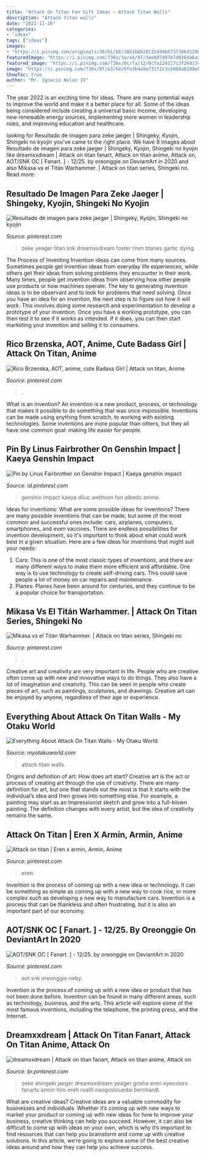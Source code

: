 ```yaml
---
title: "Attack On Titan Fan Gift Ideas ~ Attack Titan Walls"
description: "Attack titan walls"
date: "2022-11-26"
categories:
- "ideas"
tags: ["ideas"]
images:
- "https://i.pinimg.com/originals/30/b1/b6/30b1b6b28115d40b673f38bd1298abc8.jpg"
featuredImage: "https://i.pinimg.com/736x/3a/eb/07/3aeb07d07b7d826da6aadc6a857eebd8.jpg"
featured_image: "https://i.pinimg.com/736x/0c/fa/12/0cfa124117c3f26413c48647075a4603.jpg"
image: "https://i.pinimg.com/736x/8f/e3/b4/8fe3b4a9a731f2c3c6984a0280ebf240.jpg"
ShowToc: true
author: "Mr. Ignacio Nolan IV"
---
```



The year 2022 is an exciting time for ideas. There are many potential ways to improve the world and make it a better place for all. Some of the ideas being considered include creating a universal basic income, developing new renewable energy sources, implementing more women in leadership roles, and improving education and healthcare.

	

		
looking for Resultado de imagen para zeke jaeger | Shingeky, Kyojin, Shingeki no kyojin you've came to the right place. We have 8 Images about Resultado de imagen para zeke jaeger | Shingeky, Kyojin, Shingeki no kyojin like dreamxxdream | Attack on titan fanart, Attack on titan anime, Attack on, AOT/SNK OC [ Fanart. ] - 12/25. by oreonggie on DeviantArt in 2020 and also Mikasa vs el Titán Warhammer. | Attack on titan series, Shingeki no. Read more:
		
    
## Resultado De Imagen Para Zeke Jaeger | Shingeky, Kyojin, Shingeki No Kyojin

<img loading=lazy src="https://i.pinimg.com/736x/7c/c8/b2/7cc8b211930c736338ff86f33cb7beed.jpg" onerror="this.onerror=null;this.src='https://tse2.mm.bing.net/th?id=OIP.ihMOKyPqBSWPNN9Wu7H82wAAAA&amp;pid=15.1';" alt="Resultado de imagen para zeke jaeger | Shingeky, Kyojin, Shingeki no kyojin">

_Source: pinterest.com_

>zeke yeager titan snk dreamxxdream foster riren titanes gartic dying. 

	

The Process of Inventing
Invention ideas can come from many sources. Sometimes people get invention ideas from everyday life experiences, while others get their ideas from solving problems they encounter in their work. Many times, people get invention ideas from observing how other people use products or how machines operate. The key to generating invention ideas is to be observant and to look for problems that need solving.
Once you have an idea for an invention, the next step is to figure out how it will work. This involves doing some research and experimentation to develop a prototype of your invention. Once you have a working prototype, you can then test it to see if it works as intended. If it does, you can then start marketing your invention and selling it to consumers.

    
## Rico Brzenska, AOT, Anime, Cute Badass Girl | Attack On Titan, Anime

<img loading=lazy src="https://i.pinimg.com/736x/3a/eb/07/3aeb07d07b7d826da6aadc6a857eebd8.jpg" onerror="this.onerror=null;this.src='https://tse1.mm.bing.net/th?id=OIP.3PCeupyov9VbZ-NRaqN0dAHaEK&amp;pid=15.1';" alt="Rico Brzenska, AOT, anime, cute Badass Girl | Attack on titan, Anime">

_Source: pinterest.com_

>. 

	

What is an invention?
An invention is a new product, process, or technology that makes it possible to do something that was once impossible. Inventions can be made using anything from scratch, to working with existing technologies. Some inventions are more popular than others, but they all have one common goal: making life easier for people.

    
## Pin By Linus Fairbrother On Genshin Impact | Kaeya Genshin Impact

<img loading=lazy src="https://i.pinimg.com/originals/30/b1/b6/30b1b6b28115d40b673f38bd1298abc8.jpg" onerror="this.onerror=null;this.src='https://tse3.mm.bing.net/th?id=OIP.nuJthHo6X67RHg7Ev7pt0wHaKu&amp;pid=15.1';" alt="Pin by Linus Fairbrother on Genshin Impact | Kaeya genshin impact">

_Source: id.pinterest.com_

>genshin impact kaeya diluc webtoon fan albedo anime. 

	

Ideas for inventions: What are some possible ideas for inventions?
There are many possible inventions that can be made, but some of the most common and successful ones include: cars, airplanes, computers, smartphones, and even vaccines. There are endless possibilities for invention development, so it's important to think about what could work best in a given situation. Here are a few ideas for inventions that might suit your needs: 
1. Cars: This is one of the most classic types of inventions, and there are many different ways to make them more efficient and affordable. One way is to use technology to create self-driving cars. This could save people a lot of money on car repairs and maintenance. 
2. Planes: Planes have been around for centuries, and they continue to be a popular choice for transportation.

    
## Mikasa Vs El Titán Warhammer. | Attack On Titan Series, Shingeki No

<img loading=lazy src="https://i.pinimg.com/736x/0c/fa/12/0cfa124117c3f26413c48647075a4603.jpg" onerror="this.onerror=null;this.src='https://tse2.mm.bing.net/th?id=OIP.ASRHL1dOLoskBT-gkAIFnAHaFR&amp;pid=15.1';" alt="Mikasa vs el Titán Warhammer. | Attack on titan series, Shingeki no">

_Source: pinterest.com_

>. 

	

Creative art and creativity are very important in life. People who are creative often come up with new and innovative ways to do things. They also have a lot of imagination and creativity. This can be seen in people who create pieces of art, such as paintings, sculptures, and drawings. Creative art can be enjoyed by anyone, regardless of their age or experience.

    
## Everything About Attack On Titan Walls - My Otaku World

<img loading=lazy src="https://myotakuworld.com/wp-content/uploads/2020/12/Wall-Maria-1-1-1024x576.jpg" onerror="this.onerror=null;this.src='https://tse1.mm.bing.net/th?id=OIP.tbMV6mn_v6jYY37VffcrKwHaEK&amp;pid=15.1';" alt="Everything About Attack On Titan Walls - My Otaku World">

_Source: myotakuworld.com_

>attack titan walls. 

	

Origins and definition of art: How does art start?
Creative art is the act or process of creating art through the use of creativity. There are many definition for art, but one that stands out the most is that it starts with the individual’s idea and then grows into something else. For example, a painting may start as an Impressionist sketch and grow into a full-blown painting. The definition changes with every artist, but the idea of creativity remains the same.

    
## Attack On Titan | Eren X Armin, Armin, Anime

<img loading=lazy src="https://i.pinimg.com/736x/bc/42/98/bc42983c4fd6382d849f31b6f50a3f0c--kyojin.jpg" onerror="this.onerror=null;this.src='https://tse1.mm.bing.net/th?id=OIP.u2d9Zqt7b8hwWbA1Y4aMCQHaEL&amp;pid=15.1';" alt="Attack on titan | Eren x armin, Armin, Anime">

_Source: pinterest.com_

>eren. 

	

Invention is the process of coming up with a new idea or technology. It can be something as simple as coming up with a new way to cook rice, or more complex such as developing a new way to manufacture cars. Invention is a process that can be thankless and often frustrating, but it is also an important part of our economy.

    
## AOT/SNK OC [ Fanart. ] - 12/25. By Oreonggie On DeviantArt In 2020

<img loading=lazy src="https://i.pinimg.com/736x/8f/e3/b4/8fe3b4a9a731f2c3c6984a0280ebf240.jpg" onerror="this.onerror=null;this.src='https://tse4.mm.bing.net/th?id=OIP.iVuXBKFZJn7riNZ_4XScdAHaJ4&amp;pid=15.1';" alt="AOT/SNK OC [ Fanart. ] - 12/25. by oreonggie on DeviantArt in 2020">

_Source: pinterest.com_

>aot snk oreonggie rwby. 

	

Invention is the process of coming up with a new idea or product that has not been done before. Invention can be found in many different areas, such as technology, business, and the arts. This article will explore some of the most famous inventions, including the telephone, the printing press, and the Internet.

    
## Dreamxxdream | Attack On Titan Fanart, Attack On Titan Anime, Attack On

<img loading=lazy src="https://i.pinimg.com/736x/e4/e2/ab/e4e2abd56bcb493cc7c28ded8e68a751.jpg" onerror="this.onerror=null;this.src='https://tse2.mm.bing.net/th?id=OIP.iSDskN7uot1kq73SsvsOOwHaJb&amp;pid=15.1';" alt="dreamxxdream | Attack on titan fanart, Attack on titan anime, Attack on">

_Source: br.pinterest.com_

>zeke shingeki jaeger dreamxxdream yeager grisha ereri eyecolors fanarts armin hiro ereh reallll naogostouedai bernhardt. 

	

What are creative ideas?
Creative ideas are a valuable commodity for businesses and individuals. Whether it’s coming up with new ways to market your product or coming up with new ideas for how to improve your business, creative thinking can help you succeed. However, it can also be difficult to come up with ideas on your own, which is why it’s important to find resources that can help you brainstorm and come up with creative solutions. In this article, we’re going to explore some of the best creative ideas around and how they can help you achieve success.

